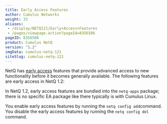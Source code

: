 ```yaml
---
title: Early Access Features
author: Cumulus Networks
weight: 33
aliases:
 - /display/NETQ121/Early+Access+Features
 - /pages/viewpage.action?pageId=8356586
pageID: 8356586
product: Cumulus NetQ
version: "1.2"
imgData: cumulus-netq-121
siteSlug: cumulus-netq-121
---
```

NetQ has [early
access](https://support.cumulusnetworks.com/hc/en-us/articles/202933878-Early-Access-Features-Defined)
features that provide advanced access to new functionality before it
becomes generally available. The following features are early access in
NetQ 1.2:

In NetQ 1.2, early access features are bundled into the `netq-apps`
package; there is no specific EA package like there typically is with
Cumulus Linux.

You enable early access features by running the ` netq config add
 `command. You disable the early access features by running the `netq
config del` command.


